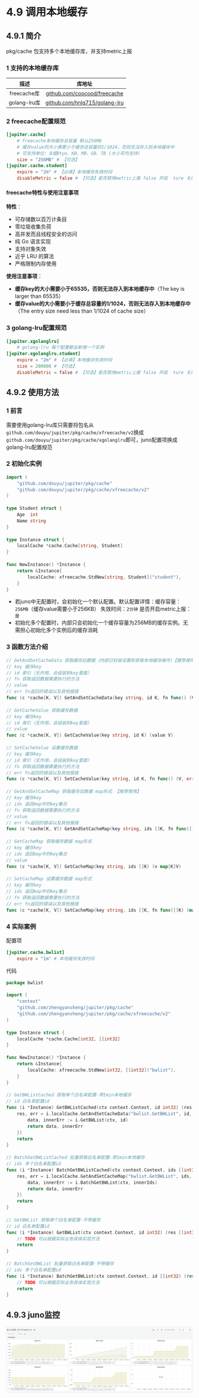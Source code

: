 # 4.9 调用本地缓存

## 4.9.1 简介
pkg/cache 包支持多个本地缓存库，并支持metric上报

### 1 支持的本地缓存库
|     描述     |                               库地址                                |
|:----------:|:----------------------------------------------------------------:|
| freecache库 | [github.com/coocood/freecache](https://github.com/coocood/freecache)   |
| golang-lru库 | [github.com/hnlq715/golang-lru](https://github.com/hnlq715/golang-lru)   |

### 2 freecache配置规范
```toml
[jupiter.cache]
    # freecache本地缓存总容量 默认256MB 
    # 缓存value的大小需要小于缓存总容量的1/1024，否则无法存入到本地缓存中
    # 可支持单位: B或Btye、KB、MB、GB、TB (大小写均支持)
    size = "256MB" # 【可选】
[jupiter.cache.student]
    expire = "2m" # 【必填】本地缓存失效时间
    disableMetric = false # 【可选】是否禁用metric上报 false 开启  ture 关闭  默认开启上报
```

#### freecache特性与使用注意事项
**特性**：
- 可存储数以百万计条目
- 零垃圾收集负荷
- 高并发而且线程安全的访问
- 纯 Go 语言实现
- 支持对象失效
- 近乎 LRU 的算法
- 严格限制内存使用

**使用注意事项**：
- **缓存key的大小需要小于65535，否则无法存入到本地缓存中**（The key is larger than 65535）
- **缓存value的大小需要小于缓存总容量的1/1024，否则无法存入到本地缓存中**（The entry size need less than 1/1024 of cache size）

### 3 golang-lru配置规范
```toml
[jupiter.xgolanglru]
    # golang-lru 每个配置都会新增一个实例
[jupiter.xgolanglru.student]
    expire = "2m" # 【必填】本地缓存失效时间
    size = 200000 # 【可选】
    disableMetric = false # 【可选】是否禁用metric上报 false 开启  ture 关闭  默认开启上报
```


## 4.9.2 使用方法
### 1 前言
需要使用golang-lru库只需要将包名从`github.com/douyu/jupiter/pkg/cache/xfreecache/v2`换成`github.com/douyu/jupiter/pkg/cache/xgolanglru`即可，juno配置项换成golang-lru配置规范

### 2 初始化实例
```go
import (
	"github.com/douyu/jupiter/pkg/cache"
    "github.com/douyu/jupiter/pkg/cache/xfreecache/v2"
)

type Student struct {
    Age  int
    Name string
}

type Instance struct {
	localCache *cache.Cache[string, Student]
}

func NewInstance() *Instance {
	return &Instance{
		localCache: xfreecache.StdNew[string, Student]("student"),
	}
}
```
- 若juno中无配置时，会初始化一个默认配置。默认配置详情：缓存容量：`256MB`（缓存value需要小于256KB）   失效时间：`2分钟`  是否开启metric上报：`是`
- 初始化多个配置时，内部只会初始化一个缓存容量为256MB的缓存实例。无需担心初始化多个实例后的缓存消耗

### 3 函数方法介绍
```go
// GetAndSetCacheData 获取缓存后数据（内部已封装设置和获取本地缓存操作）【推荐使用】
// key 缓存key
// id 索引（无作用，会组装到key里面）
// fn 获取返回数据需要执行的方法
// value 
// err fn返回的错误以及其他报错
func (c *cache[K, V]) GetAndSetCacheData(key string, id K, fn func() (V, error)) (value V, err error)

// GetCacheValue 获取缓存数据
// key 缓存key
// id 索引（无作用，会组装到key里面）
// value 
func (c *cache[K, V]) GetCacheValue(key string, id K) (value V)

// SetCacheValue 设置缓存数据
// key 缓存key
// id 索引（无作用，会组装到key里面）
// fn 获取返回数据需要执行的方法
// err fn返回的错误以及其他报错
func (c *cache[K, V]) SetCacheValue(key string, id K, fn func() (V, error)) (err error)

// GetAndSetCacheMap 获取缓存后数据 map形式 【推荐使用】
// key 缓存key
// ids 返回map中的key集合
// fn 获取返回数据需要执行的方法
// value 
// err fn返回的错误以及其他报错
func (c *cache[K, V]) GetAndSetCacheMap(key string, ids []K, fn func([]K) (map[K]V, error)) (v map[K]V, err error)

// GetCacheMap 获取缓存数据 map形式
// key 缓存key
// ids 返回map中的key集合
// value 
func (c *cache[K, V]) GetCacheMap(key string, ids []K) (v map[K]V)

// SetCacheMap 设置缓存数据 map形式
// key 缓存key
// ids 返回map中的key集合
// fn 获取返回数据需要执行的方法
// err fn返回的错误以及其他报错
func (c *cache[K, V]) SetCacheMap(key string, ids []K, fn func([]K) (map[K]V, error)) (err error)

```


### 4 实际案例
配置项
```toml
[jupiter.cache.bwlist]
    expire = "1m" # 本地缓存失效时间
```

代码
```go
package bwlist

import (
	"context"
	"github.com/zhengyansheng/jupiter/pkg/cache"
	"github.com/zhengyansheng/jupiter/pkg/cache/xfreecache/v2"
)

type Instance struct {
	localCache *cache.Cache[int32, []int32]
}

func NewInstance() *Instance {
	return &Instance{
		localCache: xfreecache.StdNew[int32, []int32]("bwlist"),
	}
}

// GetBWListCached 获取单个白名单配置-带1min本地缓存
// id 白名单配置id
func (i *Instance) GetBWListCached(ctx context.Context, id int32) (res []int32, err error) {
	res, err = i.localCache.GetAndSetCacheData("bwlist.GetBWList", id, func() ([]int32, error) {
		data, innerErr := i.GetBWList(ctx, id)
		return data, innerErr
	})
	return
}

// BatchGetBWListCached 批量获取白名单配置-带1min本地缓存
// ids 多个白名单配置id
func (i *Instance) BatchGetBWListCached(ctx context.Context, ids []int32) (res map[int32][]int32, err error) {
	res, err = i.localCache.GetAndSetCacheMap("bwlist.GetBWList", ids, func(innerIds []int32) (map[int32][]int32, error) {
		data, innerErr := i.BatchGetBWList(ctx, innerIds)
		return data, innerErr
	})
	return
}

// GetBWList 获取单个白名单配置-不带缓存
// id 白名单配置id
func (i *Instance) GetBWList(ctx context.Context, id int32) (res []int32, err error) {
	// TODO 可以根据实际业务具体实现方法
	return
}

// BatchGetBWList 批量获取白名单配置-不带缓存
// ids 多个白名单配置id
func (i *Instance) BatchGetBWList(ctx context.Context, id []int32) (res map[int32][]int32, err error) {
	// TODO 可以根据实际业务具体实现方法
	return
}
```

## 4.9.3 juno监控
![image](../static/juno/monitor-4.9.1.png)




